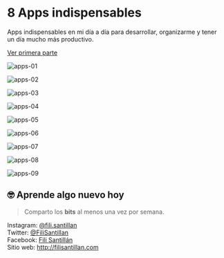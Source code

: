 # 8 Apps indispensables

Apps indispensables en mi día a día para desarrollar, organizarme y tener un día mucho más productivo.

[Ver primera parte](/BitSnack/apps/apps.md)

![apps-01](./apps-01.png)

![apps-02](./apps-02.png)

![apps-03](./apps-03.png)

![apps-04](./apps-04.png)

![apps-05](./apps-05.png)

![apps-06](./apps-06.png)

![apps-07](./apps-07.png)

![apps-08](./apps-08.png)

![apps-09](./apps-09.png)

## 🤓 Aprende algo nuevo hoy

> Comparto los **bits** al menos una vez por semana.

Instagram: [@fili.santillan](https://www.instagram.com/fili.santillan/)  
Twitter: [@FiliSantillan](https://twitter.com/FiliSantillan)  
Facebook: [Fili Santillán](https://www.facebook.com/FiliSantillan96/)  
Sitio web: http://filisantillan.com
